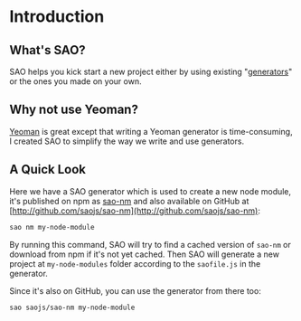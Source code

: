# Introduction

## What's SAO?

SAO helps you kick start a new project either by using existing "[generators](https://github.com/saojs/awesome-sao)" or the ones you made on your own.

## Why not use Yeoman?

[Yeoman](http://yeoman.io/) is great except that writing a Yeoman generator is time-consuming, I created SAO to simplify the way we write and use generators.

## A Quick Look

Here we have a SAO generator which is used to create a new node module, it's published on npm as [sao-nm](https://npm.im/sao-nm) and also available on GitHub at [http://github.com/saojs/sao-nm](http://github.com/saojs/sao-nm):

```bash
sao nm my-node-module
```

By running this command, SAO will try to find a cached version of `sao-nm` or download from npm if it's not yet cached. Then SAO will generate a new project at `my-node-modules` folder according to the `saofile.js` in the generator.

Since it's also on GitHub, you can use the generator from there too:

```bash
sao saojs/sao-nm my-node-module
```